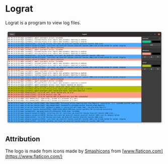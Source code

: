 # Lograt

Lograt is a program to view log files.

![Screenshot](https://raw.githubusercontent.com/mortie/lograt/main/screenshot.png)

## Attribution

The logo is made from icons made by [Smashicons](https://www.flaticon.com/authors/smashicons) from [www.flaticon.com](https://www.flaticon.com/)

